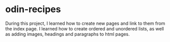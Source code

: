 # odin-recipes

During this project, I learned how to create new pages and link to them from the index page. 
I learned how to create ordered and unordered lists, as well as adding images, headings and paragraphs to html pages. 